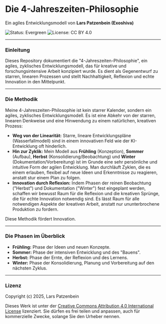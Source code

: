 # Die 4-Jahreszeiten-Philosophie

Ein agiles Entwicklungsmodell von **Lars Patzenbein (Exoshiva)**

![Status: Evergreen](https://img.shields.io/badge/status-evergreen-brightgreen.svg)
![License: CC BY 4.0](https://img.shields.io/badge/License-CC%20BY%204.0-lightgrey.svg)

---

### Einleitung

Dieses Repository dokumentiert die "4-Jahreszeiten-Philosophie", ein agiles, zyklisches Entwicklungsmodell, das für kreative und forschungsintensive Arbeit konzipiert wurde. 
Es dient als Gegenentwurf zu starren, linearen Prozessen und stellt Nachhaltigkeit, Reflexion und echte Innovation in den Mittelpunkt.

---

### Die Methodik

Meine 4-Jahreszeiten-Philosophie ist kein starrer Kalender, sondern ein agiles, zyklisches Entwicklungsmodell. Es ist eine Abkehr von der starren, linearen Denkweise und eine Hinwendung zu einem natürlichen, kreativen Prozess:

* **Weg von der Linearität:** Starre, lineare Entwicklungspläne (Wasserfallmodell) sind in einem innovativen Feld wie der KI-Entwicklung oft hinderlich.
* **Hin zur Zyklik:** Mein Modell aus **Frühling** (Konzeption), **Sommer** (Aufbau), **Herbst** (Konsolidierung/Beobachtung) und **Winter** (Dokumentation/Vorbereitung) ist im Grunde eine sehr persönliche und intuitive Form der agilen Entwicklung. Man durchläuft Zyklen, die es einem erlauben, flexibel auf neue Ideen und Erkenntnisse zu reagieren, anstatt stur einem Plan zu folgen.
* **Innovation durch Reflexion:** Indem Phasen der reinen Beobachtung ("Herbst") und Dokumentation ("Winter") fest eingeplant werden, schaffen wir bewusst Raum für die Reflexion und die kreativen Sprünge, die für echte Innovation notwendig sind. Es lässt Raum für alle notwendigen Aspekte der kreativen Arbeit, anstatt nur ununterbrochene Produktion zu fordern.

Diese Methodik fördert Innovation.

---

### Die Phasen im Überblick

* **Frühling:** Phase der Ideen und neuen Konzepte.
* **Sommer:** Phase der intensiven Entwicklung und des "Bauens".
* **Herbst:** Phase der Ernte, der Reflexion und des Lernens.
* **Winter:** Phase der Konsolidierung, Planung und Vorbereitung auf den nächsten Zyklus.

---

### Lizenz

Copyright (c) 2025, Lars Patzenbein

Dieses Werk ist unter der [Creative Commons Attribution 4.0 International License](http://creativecommons.org/licenses/by/4.0/) lizenziert. Sie dürfen es frei teilen und anpassen, auch für kommerzielle Zwecke, solange Sie den Urheber nennen.

